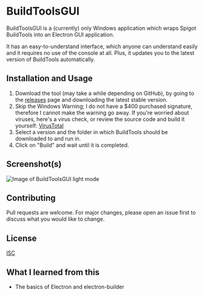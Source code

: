 # BuildToolsGUI

BuildToolsGUI is a (currently) only Windows application which wraps Spigot BuildTools into an Electron GUI application.

It has an easy-to-understand interface, which anyone can understand easily and it requires no use of the console at all. Plus, it updates you to the latest version of BuildTools automatically.

## Installation and Usage

1. Download the tool (may take a while depending on GitHub), by going to the [releases](https://github.com/MoaufmKlo/BuildToolsGUI/releases) page and downloading the latest stable version.
2. Skip the Windows Warning; I do not have a $400 purchased signature, therefore I cannot make the warning go away. If you're worried about viruses, here's a virus check, or review the source code and build it yourself: [VirusTotal](https://www.virustotal.com/gui/file/0475550837045cf8353d183d08709926ee1ca1f8f1a00644fcbb47c44b44c136/detection)
3. Select a version and the folder in which BuildTools should be downloaded to and run in.
4. Click on "Build" and wait until it is completed.

## Screenshot(s)

![Image of BuildToolsGUI light mode](https://www.spigotmc.org/attachments/buildtoolsgui2-png.544983/)

## Contributing

Pull requests are welcome. For major changes, please open an issue first to discuss what you would like to change.

## License

[ISC](https://choosealicense.com/licenses/isc/)

## What I learned from this

- The basics of Electron and electron-builder
